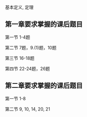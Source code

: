 基本定义, 定理

## 第一章要求掌握的课后题目

第一节  1-4题

第二节  7题，9.(1)题，10题

第三节  16-18题

第四节  22-24题，26题

## 第二章要求掌握的课后题目

第一节  1-8

第二节  9, 10, 14, 20, 21